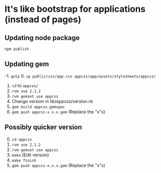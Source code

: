 # It's like bootstrap for applications (instead of pages)

## Updating node package

`npm publish`

## Updating gem

-1. `gulp`
0. `cp public/css/app.css appcss/app/assets/stylesheets/appcss/`
1. `cd` to `appcss/`
2. `rvm use 2.1.2`
3. `rvm gemset use appcss`
4. Change version in lib/appcss/version.rb
5. `gem build appcss.gemspec`
6. `gem push appcss-x.x.x.gem` (Replace the "x"s)

## Possibly quicker version

0. `cd appcss`
1. `rvm use 2.1.2`
2. `rvm gemset use appcss`
3. `make` (Edit version)
4. `make finish`
6. `gem push appcss-x.x.x.gem` (Replace the "x"s)
